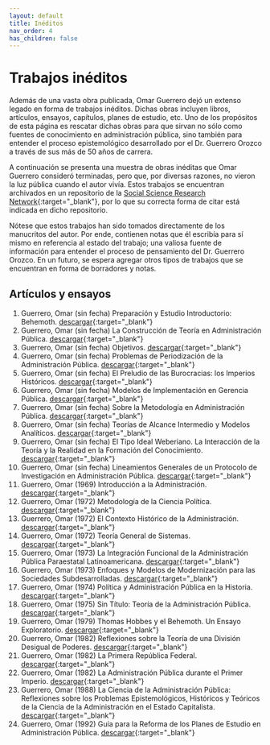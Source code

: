 ```yaml
---
layout: default
title: Inéditos
nav_order: 4
has_children: false
---
```


# Trabajos inéditos
Además de una vasta obra publicada, Omar Guerrero dejó un extenso legado en forma de trabajos inéditos. Dichas obras incluyen libros, artículos, ensayos, capítulos, planes de estudio, etc. Uno de los propósitos de esta página es rescatar dichas obras para que sirvan no sólo como fuentes de conocimiento en administración pública, sino también para entender el proceso epistemológico desarrollado por el Dr. Guerrero Orozco a través de sus más de 50 años de carrera.

A continuación se presenta una muestra de obras inéditas que Omar Guerrero consideró terminadas, pero que, por diversas razones, no vieron la luz pública cuando el autor vivía. Estos trabajos se encuentran archivados en un repositorio de la [Social Science Research Network](https://papers.ssrn.com/sol3/cf_dev/AbsByAuth.cfm?per_id=2173880){:target="_blank"}, por lo que su correcta forma de citar está indicada en dicho repositorio. 

Nótese que estos trabajos han sido tomados directamente de los manucritos del autor. Por ende, contienen notas que él escribía para sí mismo en referencia al estado del trabajo; una valiosa fuente de información para entender el proceso de pensamiento del Dr. Guerrero Orozco. En un futuro, se espera agregar otros tipos de trabajos que se encuentran en forma de borradores y notas.

## Artículos y ensayos

1. Guerrero, Omar (sin fecha) Preparación y Estudio Introductorio: Behemoth. [descargar](https://papers.ssrn.com/sol3/papers.cfm?abstract_id=4686362){:target="_blank"}
2. Guerrero, Omar (sin fecha) La Construcción de Teoría en Administración Pública. [descargar](https://papers.ssrn.com/sol3/papers.cfm?abstract_id=4686397){:target="_blank"}
3. Guerrero, Omar (sin fecha) Objetivos. [descargar](https://papers.ssrn.com/sol3/papers.cfm?abstract_id=4686385){:target="_blank"}
4. Guerrero, Omar (sin fecha) Problemas de Periodización de la Administración Pública. [descargar](https://papers.ssrn.com/sol3/papers.cfm?abstract_id=4686389){:target="_blank"}
5. Guerrero, Omar (sin fecha) El Preludio de las Burocracias: los Imperios Históricos. [descargar](https://papers.ssrn.com/sol3/papers.cfm?abstract_id=4686381){:target="_blank"}
6. Guerrero, Omar (sin fecha) Modelos de Implementación en Gerencia Pública. [descargar](https://papers.ssrn.com/sol3/papers.cfm?abstract_id=4686382){:target="_blank"}
7. Guerrero, Omar (sin fecha) Sobre la Metodología en Administración Pública. [descargar](https://papers.ssrn.com/sol3/papers.cfm?abstract_id=4686384){:target="_blank"}
8. Guerrero, Omar (sin fecha) Teorías de Alcance Intermedio y Modelos Analíticos. [descargar](https://papers.ssrn.com/sol3/papers.cfm?abstract_id=4686395){:target="_blank"}
9. Guerrero, Omar (sin fecha) El Tipo Ideal Weberiano. La Interacción de la Teoría y la Realidad en la Formación del Conocimiento. [descargar](https://papers.ssrn.com/sol3/papers.cfm?abstract_id=4686399){:target="_blank"}
10. Guerrero, Omar (sin fecha) Lineamientos Generales de un Protocolo de Investigación en Administración Pública. [descargar](https://papers.ssrn.com/sol3/papers.cfm?abstract_id=4686390){:target="_blank"}
11. Guerrero, Omar (1969) Introducción a la Administración. [descargar](https://papers.ssrn.com/sol3/papers.cfm?abstract_id=4686380){:target="_blank"}
12. Guerrero, Omar (1972) Metodología de la Ciencia Política. [descargar](https://papers.ssrn.com/sol3/papers.cfm?abstract_id=4686383){:target="_blank"}
13. Guerrero, Omar (1972) El Contexto Histórico de la Administración. [descargar](https://papers.ssrn.com/sol3/papers.cfm?abstract_id=4686368){:target="_blank"}
14. Guerrero, Omar (1972) Teoría General de Sistemas. [descargar](https://papers.ssrn.com/sol3/papers.cfm?abstract_id=4686398){:target="_blank"}
15. Guerrero, Omar (1973) La Integración Funcional de la Administración Pública Paraestatal Latinoamericana. [descargar](https://papers.ssrn.com/sol3/papers.cfm?abstract_id=4686358){:target="_blank"}
16. Guerrero, Omar (1973) Enfoques y Modelos de Modernización para las Sociedades Subdesarrolladas. [descargar](https://papers.ssrn.com/sol3/papers.cfm?abstract_id=4686372){:target="_blank"}
17. Guerrero, Omar (1974) Política y Administración Pública en la Historia. [descargar](https://papers.ssrn.com/sol3/papers.cfm?abstract_id=4686387){:target="_blank"}
18. Guerrero, Omar (1975) Sin Título: Teoría de la Administración Pública. [descargar]( https://ssrn.com/abstract=4686367){:target="_blank"}
19. Guerrero, Omar (1979) Thomas Hobbes y el Behemoth. Un Ensayo Exploratorio. [descargar](https://papers.ssrn.com/sol3/papers.cfm?abstract_id=4686363){:target="_blank"}
20. Guerrero, Omar (1982) Reflexiones sobre la Teoría de una División Desigual de Poderes. [descargar](https://papers.ssrn.com/sol3/papers.cfm?abstract_id=4686370){:target="_blank"}
21. Guerrero, Omar (1982) La Primera República Federal. [descargar](https://papers.ssrn.com/sol3/papers.cfm?abstract_id=4686391){:target="_blank"}
22. Guerrero, Omar (1982) La Administración Pública durante el Primer Imperio. [descargar](https://papers.ssrn.com/sol3/papers.cfm?abstract_id=4686392){:target="_blank"}
23. Guerrero, Omar (1988) La Ciencia de la Administración Pública: Reflexiones sobre los Problemas Epistemológicos, Históricos y Teóricos de la Ciencia de la Administración en el Estado Capitalista. [descargar](https://papers.ssrn.com/sol3/papers.cfm?abstract_id=4686374){:target="_blank"}
24. Guerrero, Omar (1992) Guía para la Reforma de los Planes de Estudio en Administración Pública. [descargar](https://papers.ssrn.com/sol3/papers.cfm?abstract_id=4686378){:target="_blank"}







